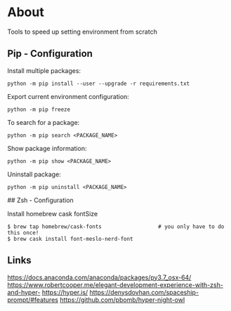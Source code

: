 # About

Tools to speed up setting environment from scratch

## Pip - Configuration


Install multiple packages:
```
python -m pip install --user --upgrade -r requirements.txt
```

Export current environment configuration:
```
python -m pip freeze
```

To search for a package:
```
python -m pip search <PACKAGE_NAME>
```

Show package information:
```
python -m pip show <PACKAGE_NAME>
```

Uninstall package:
```
python -m pip uninstall <PACKAGE_NAME>
```

## Zsh - Configuration

Install homebrew cask fontSize
```
$ brew tap homebrew/cask-fonts                  # you only have to do this once!
$ brew cask install font-meslo-nerd-font
```

## Links

https://docs.anaconda.com/anaconda/packages/py3.7_osx-64/
https://www.robertcooper.me/elegant-development-experience-with-zsh-and-hyper-
https://hyper.is/
https://denysdovhan.com/spaceship-prompt/#features
https://github.com/pbomb/hyper-night-owl
